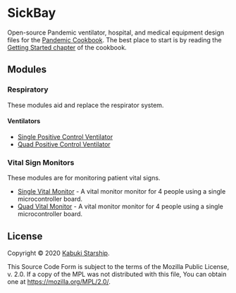 # SickBay

Open-source Pandemic ventilator, hospital, and medical equipment design files for the [Pandemic Cookbook](https://pandemiccookbook.org). The best place to start is by reading the [Getting Started chapter](https://pandemiccookbook.org/getting_started) of the cookbook.

## Modules

### Respiratory

These modules aid and replace the respirator system.

#### Ventilators

* [Single Positive Control Ventilator](./modules/respirator/ventilators/single_pc_ventilator)
* [Quad Positive Control Ventilator](./modules/respirator/ventilators/quad_pc_ventilator)

### Vital Sign Monitors

These modules are for monitoring patient vital signs.

* [Single Vital Monitor](./modules/vital_monitors/vital_monitor.single) - A vital monitor monitor for 4 people using a single microcontroller board.
* [Quad Vital Monitor](./modules/vital_monitors/vital_monitor.quad) - A vital monitor monitor for 4 people using a single microcontroller board.

## License

Copyright © 2020 [Kabuki Starship](https://kabukistarship.com).

This Source Code Form is subject to the terms of the Mozilla Public License, v. 2.0. If a copy of the MPL was not distributed with this file, You can obtain one at <https://mozilla.org/MPL/2.0/>.
